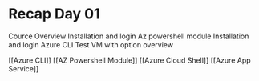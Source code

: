 # Recap Day 01

Cource Overview
Installation and login Az powershell module
Installation and login Azure CLI
Test VM with option overview

[[Azure CLI]]
[[AZ Powershell Module]]
[[Azure Cloud Shell]]
[[Azure App Service]]
